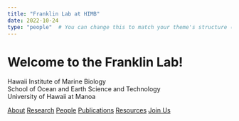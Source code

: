 ```yaml
---
title: "Franklin Lab at HIMB"
date: 2022-10-24
type: "people"  # You can change this to match your theme's structure (e.g., "home" or "landing")
---
```


# Welcome to the Franklin Lab!

Hawaii Institute of Marine Biology<br> 
School of Ocean and Earth Science and Technology <br> 
University of Hawaii at Manoa

<!-- Call to Action Buttons -->
<div class="cta-section">
  <div class="cta-buttons">
    <a href="./about" class="cta-button">About</a>
    <a href="./research" class="cta-button">Research</a>
    <a href="./people" class="cta-button">People</a>
    <a href="./publications" class="cta-button">Publications</a>
    <a href="./resources" class="cta-button">Resources</a>
    <a href="./want-to-join-us" class="cta-button">Join Us</a>
  </div>
</div>
